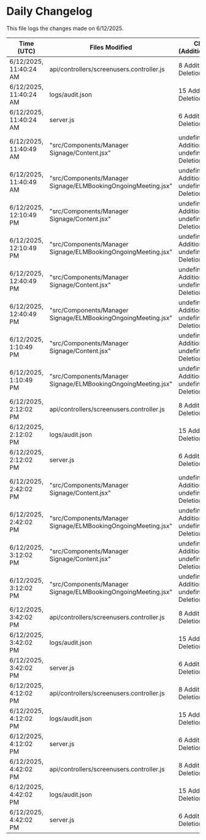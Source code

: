 # Daily Changelog

This file logs the changes made on 6/12/2025.

| Time (UTC)             | Files Modified                    | Changes (Addition/Deletion) |
|------------------------|-----------------------------------|-----------------------------|
| 6/12/2025, 11:40:24 AM | api/controllers/screenusers.controller.js | 8 Additions & 8 Deletions |
| 6/12/2025, 11:40:24 AM | logs/audit.json | 15 Additions & 15 Deletions |
| 6/12/2025, 11:40:24 AM | server.js | 6 Additions & 0 Deletions |
| 6/12/2025, 11:40:49 AM | "src/Components/Manager Signage/Content.jsx" | undefined Additions & undefined Deletions|
| 6/12/2025, 11:40:49 AM | "src/Components/Manager Signage/ELMBookingOngoingMeeting.jsx" | undefined Additions & undefined Deletions|
| 6/12/2025, 12:10:49 PM | "src/Components/Manager Signage/Content.jsx" | undefined Additions & undefined Deletions|
| 6/12/2025, 12:10:49 PM | "src/Components/Manager Signage/ELMBookingOngoingMeeting.jsx" | undefined Additions & undefined Deletions|
| 6/12/2025, 12:40:49 PM | "src/Components/Manager Signage/Content.jsx" | undefined Additions & undefined Deletions|
| 6/12/2025, 12:40:49 PM | "src/Components/Manager Signage/ELMBookingOngoingMeeting.jsx" | undefined Additions & undefined Deletions|
| 6/12/2025, 1:10:49 PM | "src/Components/Manager Signage/Content.jsx" | undefined Additions & undefined Deletions|
| 6/12/2025, 1:10:49 PM | "src/Components/Manager Signage/ELMBookingOngoingMeeting.jsx" | undefined Additions & undefined Deletions|
| 6/12/2025, 2:12:02 PM | api/controllers/screenusers.controller.js | 8 Additions & 8 Deletions|
| 6/12/2025, 2:12:02 PM | logs/audit.json | 15 Additions & 15 Deletions|
| 6/12/2025, 2:12:02 PM | server.js | 6 Additions & 0 Deletions|
| 6/12/2025, 2:42:02 PM | "src/Components/Manager Signage/Content.jsx" | undefined Additions & undefined Deletions|
| 6/12/2025, 2:42:02 PM | "src/Components/Manager Signage/ELMBookingOngoingMeeting.jsx" | undefined Additions & undefined Deletions|
| 6/12/2025, 3:12:02 PM | "src/Components/Manager Signage/Content.jsx" | undefined Additions & undefined Deletions|
| 6/12/2025, 3:12:02 PM | "src/Components/Manager Signage/ELMBookingOngoingMeeting.jsx" | undefined Additions & undefined Deletions|
| 6/12/2025, 3:42:02 PM | api/controllers/screenusers.controller.js | 8 Additions & 8 Deletions|
| 6/12/2025, 3:42:02 PM | logs/audit.json | 15 Additions & 15 Deletions|
| 6/12/2025, 3:42:02 PM | server.js | 6 Additions & 0 Deletions|
| 6/12/2025, 4:12:02 PM | api/controllers/screenusers.controller.js | 8 Additions & 8 Deletions|
| 6/12/2025, 4:12:02 PM | logs/audit.json | 15 Additions & 15 Deletions|
| 6/12/2025, 4:12:02 PM | server.js | 6 Additions & 0 Deletions|
| 6/12/2025, 4:42:02 PM | api/controllers/screenusers.controller.js | 8 Additions & 8 Deletions|
| 6/12/2025, 4:42:02 PM | logs/audit.json | 15 Additions & 15 Deletions|
| 6/12/2025, 4:42:02 PM | server.js | 6 Additions & 0 Deletions|

